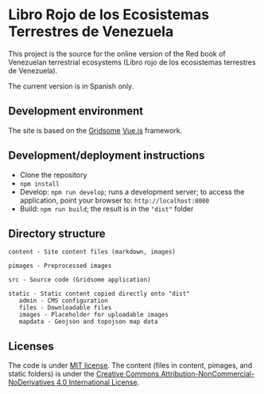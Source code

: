 # Libro Rojo de los Ecosistemas Terrestres de Venezuela

This project is the source for the online version of the Red book of Venezuelan terrestrial ecosystems (Libro rojo de los ecosistemas terrestres de Venezuela).

The current version is in Spanish only.

## Development environment

The site is based on the [Gridsome](https://gridsome.org/) [Vue.js](https://vuejs.org/) framework.

## Development/deployment instructions

* Clone the repository
* ```npm install```
* Develop: ```npm run develop```; runs a development server; to access the application, point your browser to: ```http://localhost:8080```
* Build: ```npm run build```; the result is in the ```"dist"``` folder

## Directory structure

```
content - Site content files (markdown, images)

pimages - Preprocessed images

src - Source code (Gridsome application)

static - Static content copied directly onto "dist"
   admin - CMS configuration
   files - Downloadable files
   images - Placeholder for uploadable images
   mapdata - Geojson and topojson map data
```

## Licenses

The code is under [MIT license](https://opensource.org/licenses/MIT). The content (files in content, pimages, and static folders) is under the [Creative Commons Attribution-NonCommercial-NoDerivatives 4.0 International License](https://creativecommons.org/licenses/by-nc-nd/4.0/).
